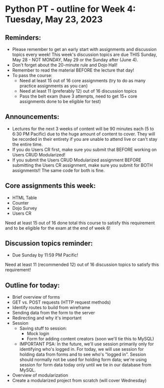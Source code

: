 # Python PT - outline for Week 4: Tuesday, May 23, 2023

## Reminders:
- Please remember to get an early start with assignments and discussion topics every week!  This week's discussion topics are due THIS Sunday, May 28 - NOT MONDAY, May 29 or the Sunday after (June 4).
- Don't forget about the 20-minute rule and Dojo Hall!
- Remember to read the material BEFORE the lecture that day!
- To pass the course:
    - Need at least 15 out of 16 core assignments (try to do as many practice assignments as you can)
    - Need at least 11 (preferably 12) out of 16 discussion topics
    - Pass the belt exam (have 3 attempts, need to get 15+ core assignments done to be eligible for test)

## Announcements:
- Lectures for the next 3 weeks of content will be 90 minutes each (5 to 6:30 PM Pacific) due to the huge amount of content to cover.  They will be recorded in their entirety if you are unable to attend live or can't stay the entire time.
- If you do Users CR first, make sure you submit that BEFORE working on Users CRUD Modularized!
- If you submit the Users CRUD Modularized assignment BEFORE submitting the Users CR assignment, make sure you submit for BOTH assignments!!  The same code for both is fine.

## Core assignments this week:
- HTML Table
- Counter
- Dojo Survey
- Users CR

Need at least 15 out of 16 done total this course to satisfy this requirement and to be eligible for the exam at the end of week 6!

## Discussion topics reminder:
- Due Sunday by 11:59 PM Pacific!

Need at least 11 (recommended 12) out of 16 discussion topics to satisfy this requirement!

## Outline for today:
- Brief overview of forms
- GET vs. POST requests (HTTP request methods)
- Identify routes to build from wireframe
- Sending data from the form to the server
- Redirecting and why it's important
- Session
    - Saving stuff to session:
        - Mock login
        - Form for adding content creators (soon we'll tie this to MySQL)
    - IMPORTANT PSA: In the future, we'll use session primarily only for identifying who's logged in.  For today, we will use session for holding data from forms and to see who's "logged in".  Session should normally not be used for holding form data; we're using session for form data today only until we tie in our database from MySQL.
- Overview of modularization
- Create a modularized project from scratch (will cover Wednesday)